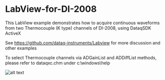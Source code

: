 # LabView-for-DI-2008

This LabView example demonstrates how to acquire continuous waveforms from two Thermocouple (K type) channels of DI-2008, using DataqSDK ActiveX 

See https://github.com/dataq-instruments/Labview for more discussion and other examples

To select Thermocouple channels via ADGainList and ADDiffList methods, please refer to dataqxc.chm under c:\windows\help 

![alt text](https://www.dataq.com/resources/repository/labview2008.gif "ScreenCapture")
